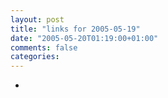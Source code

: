 ```yaml
---
layout: post
title: "links for 2005-05-19"
date: "2005-05-20T01:19:00+01:00"
comments: false
categories: 
---
```


<ul class="delicious">
<li>
</li>
</ul>


